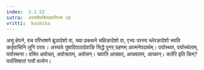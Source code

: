 ```yaml
---
index:  3.1.52
sutra:  अस्यतिवक्तिख्यातिभ्यो ऽङ्
vritti:  kashika 
---
```


असु क्षेपने, वच परिभाषणे ब्रूञादेशो वा, ख्या प्रकथने चक्षिङादेशो वा, एभ्यः परस्य च्लेरङादेशो भवति कर्तृवाचिनि लुगि परतः। अस्यतेः पुषादिपाठादेवाङि सिद्धे पुनर् ग्रहणम् आत्मनेपदार्थम्। पर्यास्थत, पर्यास्थेताम्, पर्यास्थन्त। वक्ति अवोचत्, अवोचताम्, अवोचन्। ख्याति आख्यत्, आख्यताम्, आख्यन्। कर्तरि इति किम्? पर्यासिषातां गावौ वत्सेन।

